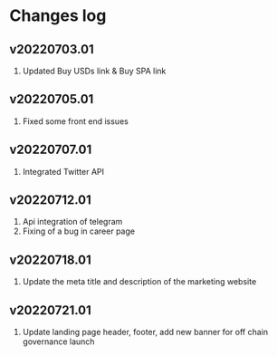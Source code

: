 # Changes log

## v20220703.01
1. Updated Buy USDs link & Buy SPA link

## v20220705.01
1. Fixed some front end issues

## v20220707.01
1. Integrated Twitter API

## v20220712.01
1. Api integration of telegram
2. Fixing of a bug in career page

## v20220718.01
1. Update the meta title and description of the marketing website

## v20220721.01
1. Update landing page header, footer, add new banner for off chain governance launch